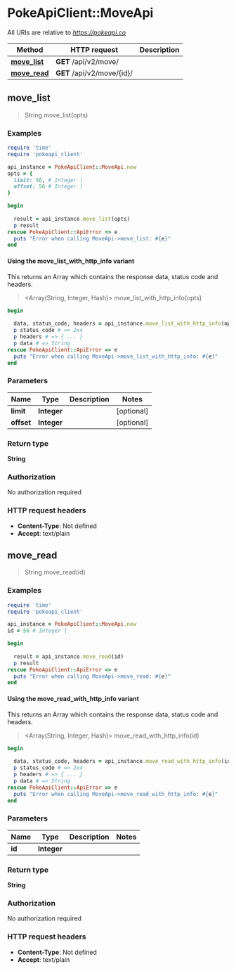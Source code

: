 # PokeApiClient::MoveApi

All URIs are relative to *https://pokeapi.co*

| Method | HTTP request | Description |
| ------ | ------------ | ----------- |
| [**move_list**](MoveApi.md#move_list) | **GET** /api/v2/move/ |  |
| [**move_read**](MoveApi.md#move_read) | **GET** /api/v2/move/{id}/ |  |


## move_list

> String move_list(opts)



### Examples

```ruby
require 'time'
require 'pokeapi_client'

api_instance = PokeApiClient::MoveApi.new
opts = {
  limit: 56, # Integer | 
  offset: 56 # Integer | 
}

begin
  
  result = api_instance.move_list(opts)
  p result
rescue PokeApiClient::ApiError => e
  puts "Error when calling MoveApi->move_list: #{e}"
end
```

#### Using the move_list_with_http_info variant

This returns an Array which contains the response data, status code and headers.

> <Array(String, Integer, Hash)> move_list_with_http_info(opts)

```ruby
begin
  
  data, status_code, headers = api_instance.move_list_with_http_info(opts)
  p status_code # => 2xx
  p headers # => { ... }
  p data # => String
rescue PokeApiClient::ApiError => e
  puts "Error when calling MoveApi->move_list_with_http_info: #{e}"
end
```

### Parameters

| Name | Type | Description | Notes |
| ---- | ---- | ----------- | ----- |
| **limit** | **Integer** |  | [optional] |
| **offset** | **Integer** |  | [optional] |

### Return type

**String**

### Authorization

No authorization required

### HTTP request headers

- **Content-Type**: Not defined
- **Accept**: text/plain


## move_read

> String move_read(id)



### Examples

```ruby
require 'time'
require 'pokeapi_client'

api_instance = PokeApiClient::MoveApi.new
id = 56 # Integer | 

begin
  
  result = api_instance.move_read(id)
  p result
rescue PokeApiClient::ApiError => e
  puts "Error when calling MoveApi->move_read: #{e}"
end
```

#### Using the move_read_with_http_info variant

This returns an Array which contains the response data, status code and headers.

> <Array(String, Integer, Hash)> move_read_with_http_info(id)

```ruby
begin
  
  data, status_code, headers = api_instance.move_read_with_http_info(id)
  p status_code # => 2xx
  p headers # => { ... }
  p data # => String
rescue PokeApiClient::ApiError => e
  puts "Error when calling MoveApi->move_read_with_http_info: #{e}"
end
```

### Parameters

| Name | Type | Description | Notes |
| ---- | ---- | ----------- | ----- |
| **id** | **Integer** |  |  |

### Return type

**String**

### Authorization

No authorization required

### HTTP request headers

- **Content-Type**: Not defined
- **Accept**: text/plain

